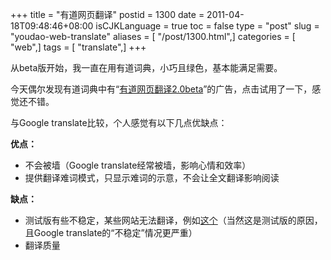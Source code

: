 +++
title = "有道网页翻译"
postid = 1300
date = 2011-04-18T09:48:46+08:00
isCJKLanguage = true
toc = false
type = "post"
slug = "youdao-web-translate"
aliases = [ "/post/1300.html",]
categories = [ "web",]
tags = [ "translate",]
+++


从beta版开始，我一直在用有道词典，小巧且绿色，基本能满足需要。

今天偶尔发现有道词典中有“[有道网页翻译2.0beta](http://fanyi.youdao.com/web2/?keyfrom=fanyiweb "有道网页翻译2.0")”的广告，点击试用了一下，感觉还不错。

与Google translate比较，个人感觉有以下几点优缺点：

**优点：**

-   不会被墙（Google translate经常被墙，影响心情和效率）
-   提供翻译难词模式，只显示难词的示意，不会让全文翻译影响阅读

**缺点：**

-   测试版有些不稳定，某些网站无法翻译，例如[这个](http://www.adobe.com/support/flashplayer/downloads.html)（当然这是测试版的原因，且Google translate的“不稳定”情况更严重）
-   翻译质量
